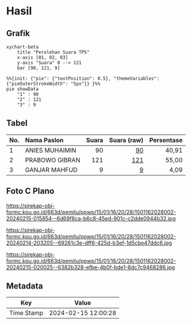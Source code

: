 # Hasil

## Grafik

```mermaid
xychart-beta
    title "Perolehan Suara TPS"
    x-axis [01, 02, 03]
    y-axis "Suara" 0 --> 121
    bar [90, 121, 9]
```

```mermaid
%%{init: {"pie": {"textPosition": 0.5}, "themeVariables": {"pieOuterStrokeWidth": "5px"}} }%%
pie showData
    "1" : 90
    "2" : 121
    "3" : 9
```

## Tabel

| No. | Nama Paslon    | Suara | Suara (raw) | Persentase |
|:--- |:-------------- | -----:| -----------:| ----------:|
| 1   | ANIES MUHAIMIN | 90    | [90][p-1]   | 40,91      |
| 2   | PRABOWO GIBRAN | 121   | [121][p-2]  | 55,00      |
| 3   | GANJAR MAHFUD  | 9     | [9][p-3]    | 4,09       |


[p-1]: https://github.com/gigit-pemilu/pemilu-2024-15-jambi/blob/main/pilpres/hitung-suara/sub/15-jambi/sub/01--kerinci/sub/16-siulak/sub/2028-telago-biru/sub/002-tps/sub/paslon-1.txt
[p-2]: https://github.com/gigit-pemilu/pemilu-2024-15-jambi/blob/main/pilpres/hitung-suara/sub/15-jambi/sub/01--kerinci/sub/16-siulak/sub/2028-telago-biru/sub/002-tps/sub/paslon-2.txt
[p-3]: https://github.com/gigit-pemilu/pemilu-2024-15-jambi/blob/main/pilpres/hitung-suara/sub/15-jambi/sub/01--kerinci/sub/16-siulak/sub/2028-telago-biru/sub/002-tps/sub/paslon-3.txt

## Foto C Plano

https://sirekap-obj-formc.kpu.go.id/663d/pemilu/ppwp/15/01/16/20/28/1501162028002-20240215-015854--6d69f8ca-b6c8-45ed-901c-c2dde0944b32.jpg

https://sirekap-obj-formc.kpu.go.id/663d/pemilu/ppwp/15/01/16/20/28/1501162028002-20240214-203205--69261c3e-dff6-425d-b3ef-1d5cbe47ddc6.jpg

https://sirekap-obj-formc.kpu.go.id/663d/pemilu/ppwp/15/01/16/20/28/1501162028002-20240215-020025--6382b328-efbe-4b0f-bde1-8dc7c9468286.jpg


## Metadata

| Key        | Value               |
| ---------- | ------------------- |
| Time Stamp | 2024-02-15 12:00:28 |




